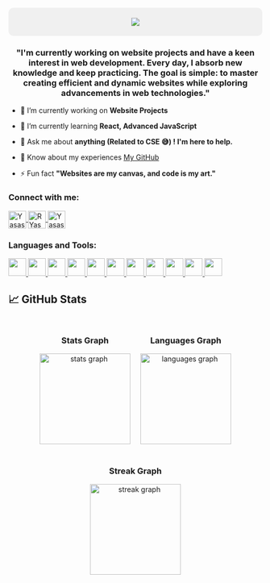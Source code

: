 <h1 align="center" style="background-color:#f0f0f0;padding:20px;border-radius:10px;">
    <img src="https://readme-typing-svg.herokuapp.com/?font=Righteous&size=35&center=true&vCenter=true&width=500&height=70&duration=4000&lines=Hi+There!+👋;+I'm+R+YASASWINI!;&color=00FF00" />
</h1>

<h3 align="center">"I'm currently working on website projects and have a keen interest in web development. Every day, I absorb new knowledge and keep practicing. The goal is simple: to master creating efficient and dynamic websites while exploring advancements in web technologies."</h3>

- 🔭 I’m currently working on **Website Projects**

- 🌱 I’m currently learning **React, Advanced JavaScript**

- 💬 Ask me about **anything (Related to CSE 😅) ! I'm here to help.**

- 📄 Know about my experiences [My GitHub](https://github.com/RYasaswini)

- ⚡ Fun fact **"Websites are my canvas, and code is my art."**

<h3 align="left">Connect with me:</h3>

<p align="left">
    <a href="https://www.linkedin.com/in/yasaswini-r/" target="_blank" rel="noreferrer">
        <img align="center" src="https://skillicons.dev/icons?i=linkedin" alt="Yasaswini R" height="35" width="35" />
    </a>
  <a href="https://github.com/RYasaswini" target="_blank" rel="noreferrer">
    <img align="center" src="https://skillicons.dev/icons?i=github" alt="RYasaswini" height="35" width="35" />
</a>
    <a href="mailto:yasaswini9676@gmail.com" target="_blank" rel="noreferrer">
        <img align="center" src="https://skillicons.dev/icons?i=gmail" alt="Yasaswini R" height="35" width="35" />
    </a>
</p>

<h3 align="left">Languages and Tools:</h3>
<p align="left">
  <a href="https://skillicons.dev">
    <img src="https://skillicons.dev/icons?i=python" height="35" width="35" />
  </a>
  <a href="https://skillicons.dev">
    <img src="https://skillicons.dev/icons?i=html" height="35" width="35" />
  </a>
  <a href="https://skillicons.dev">
    <img src="https://skillicons.dev/icons?i=css" height="35" width="35" />
  </a>
  <a href="https://skillicons.dev">
    <img src="https://skillicons.dev/icons?i=js" height="35" width="35" />
  </a>
  <a href="https://skillicons.dev">
    <img src="https://skillicons.dev/icons?i=java" height="35" width="35" />
  </a>
  <a href="https://skillicons.dev">
    <img src="https://skillicons.dev/icons?i=bootstrap" height="35" width="35" />
  </a>
  <a href="https://skillicons.dev">
    <img src="https://skillicons.dev/icons?i=php" height="35" width="35" />
  </a>
  <a href="https://skillicons.dev">
    <img src="https://skillicons.dev/icons?i=react" height="35" width="35" />
  </a>
  <a href="https://skillicons.dev">
    <img src="https://skillicons.dev/icons?i=mysql" height="35" width="35" />
  </a>
  <a href="https://skillicons.dev">
    <img src="https://skillicons.dev/icons?i=eclipse" height="35" width="35" />
  </a>
  <a href="https://skillicons.dev">
    <img src="https://skillicons.dev/icons?i=netbeans" height="35" width="35" />
  </a>
</p>

## 📈 GitHub Stats

<div style="display: flex; justify-content: center; flex-wrap: wrap;">
  <div style="margin: 10px; text-align: center;">
    <h3>Stats Graph</h3>
    <img src="https://github-readme-stats.vercel.app/api?username=RYasaswini&hide_title=false&hide_rank=false&show_icons=true&include_all_commits=true&count_private=true&disable_animations=false&theme=blueberry&locale=en&hide_border=false" height="180" alt="stats graph"/>
  </div>

  <div style="margin: 10px; text-align: center;">
    <h3>Languages Graph</h3>
    <img src="https://github-readme-stats.vercel.app/api/top-langs?username=RYasaswini&locale=en&hide_title=false&layout=compact&card_width=320&langs_count=6&theme=blueberry&hide_border=false" height="180" alt="languages graph"/>
  </div>

  <div style="margin: 10px; text-align: center;">
    <h3>Streak Graph</h3>
    <img src="https://streak-stats.demolab.com?user=RYasaswini&locale=en&mode=daily&theme=blueberry&hide_border=false&border_radius=5&order=3" height="180" alt="streak graph"/>
  </div>
</div>
